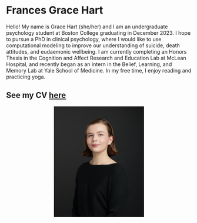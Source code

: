 # Frances Grace Hart

Hello! My name is Grace Hart (she/her) and I am an undergraduate psychology student at Boston College graduating in December 2023. I hope to pursue a PhD in clinical psychology, where I would like to use computational modeling to improve our understanding of suicide, death attitudes, and eudaemonic wellbeing. I am currently completing an Honors Thesis in the Cognition and Affect Research and Education Lab at McLean Hospital, and recently began as an intern in the Belief, Learning, and Memory Lab at Yale School of Medicine. In my free time, I enjoy reading and practicing yoga.

## See my CV [here](assets/documents/HartJuly2023CV.pdf)

<p align="center">
  <img width="245" height="300" src="/assets/images/hart.png">
</p>
